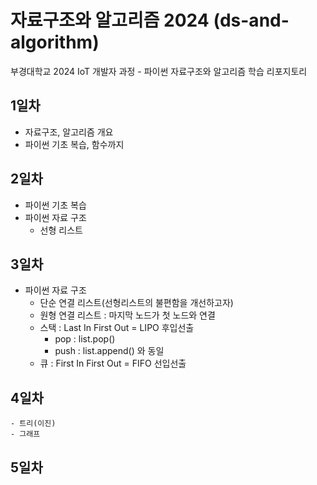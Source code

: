 # 자료구조와 알고리즘 2024 (ds-and-algorithm)
부경대학교 2024 IoT 개발자 과정 - 파이썬 자료구조와 알고리즘 학습 리포지토리

## 1일차
- 자료구조, 알고리즘 개요
- 파이썬 기초 복습, 함수까지

## 2일차 
- 파이썬 기초 복습
- 파이썬 자료 구조
    - 선형 리스트 

## 3일차 
-  파이썬 자료 구조 
    - 단순 연결 리스트(선형리스트의 불편함을 개선하고자) 
    - 원형 연결 리스트 : 마지막 노드가 첫 노드와 연결 
    - 스택 : Last In First Out = LIPO 후입선출 
        - pop : list.pop()
        - push : list.append() 와 동일 
    - 큐 : First In First Out = FIFO 선입선출

## 4일차
    - 트리(이진)
    - 그래프 

## 5일차

